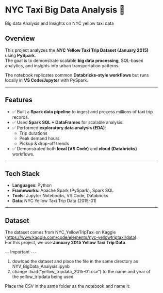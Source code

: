 
# NYC Taxi Big Data Analysis 🚖
Big data Analysis and Insights on NYC yellow taxi data 

## Overview
This project analyzes the **NYC Yellow Taxi Trip Dataset (January 2015)** using **PySpark**.  
The goal is to demonstrate scalable **big data processing**, SQL-based analytics, and insights into urban transportation patterns.

The notebook replicates common **Databricks-style workflows** but runs locally in **VS Code/Jupyter** with PySpark.

---

## Features
- ✅ Built a **Spark data pipeline** to ingest and process millions of taxi trip records.  
- ✅ Used **Spark SQL + DataFrames** for scalable analysis.  
- ✅ Performed **exploratory data analysis (EDA)**:
  - Trip durations
  - Peak demand hours
  - Pickup & drop-off trends
- ✅ Demonstrated both **local (VS Code)** and **cloud (Databricks)** workflows.

---

## Tech Stack
- **Languages**: Python  
- **Frameworks**: Apache Spark (PySpark), Spark SQL  
- **Tools**: Jupyter Notebooks, VS Code, Databricks  
- **Data**: NYC Yellow Taxi Trip Data (2015-01)  

---

## Dataset
The dataset comes from NYC_YellowTripTaxi on Kaggle (https://www.kaggle.com/code/elemento/nyc-yellowtriptaxi/data).  
For this project, we use **January 2015 Yellow Taxi Trip Data**.

-- Important --- 
1. dowload the dataset and place the file in the same directory as  NYV_BigData_Analysis.ipynb
2. change .load("yellow_tripdata_2015-01.csv") to the name and year of the yellow_tripdata being used


Place the CSV in the same folder as the notebook and name it:
